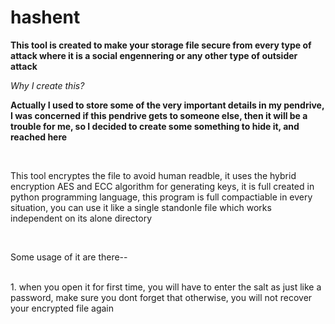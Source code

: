 # hashent

<html>
  <body>
    <p><b>This tool is created to make your storage file secure from every type of attack where it is a social engennering or any other type of outsider attack</b></p>
    <p><i>Why I create this?</i></p>
    <p><b>Actually I used to store some of the very important details in my pendrive, I was concerned if this pendrive gets to someone else, then it will be a trouble for me, so I decided to create some something to hide it, and reached here</b></p>
    <br><p>This tool encryptes the file to avoid human readble, it uses the hybrid encryption AES and ECC algorithm for generating keys, it is full created in python programming language, this program is full compactiable in every situation, you can use it like a single standonle file which works independent on its alone directory</p>
    <br><p>Some usage of it are there--</p>
      <br>1. when you open it for first time, you will have to enter the salt as just like a password, make sure you dont forget that otherwise, you will not recover your encrypted file again
  </body>
</html>
